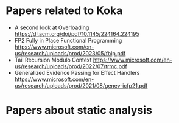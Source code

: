 # Papers related to Koka

- A second look at Overloading https://dl.acm.org/doi/pdf/10.1145/224164.224195
- FP2 Fully in Place Functional Programming https://www.microsoft.com/en-us/research/uploads/prod/2023/05/fbip.pdf
- Tail Recursion Modulo Context https://www.microsoft.com/en-us/research/uploads/prod/2022/07/trmc.pdf
- Generalized Evidence Passing for Effect Handlers https://www.microsoft.com/en-us/research/uploads/prod/2021/08/genev-icfp21.pdf

# Papers about static analysis